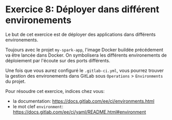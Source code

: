 Exercice 8: Déployer dans différent environements
===

Le but de cet exercice est de déployer des applications dans différents environements.

Toujours avec le projet `my-spark-app`, l'image Docker buildée précédement va être lancée dans Docker. On symbolisera les différents environements de déploiement par l'écoute sur des ports différents.

Une fois que vous aurez configuré le `.gitlab-ci.yml`, vous pourrez trouver la gestion des environements dans GitLab sous `Operations` > `Environments` du projet.

Pour résoudre cet exercice, indices chez vous:

- la documentation: https://docs.gitlab.com/ee/ci/environments.html
- le mot clef `environment`: https://docs.gitlab.com/ee/ci/yaml/README.html#environment
